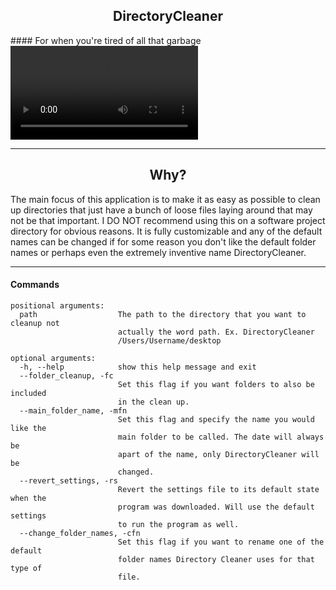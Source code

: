 <div style="text-align: center">
  <h2>
    DirectoryCleaner
  </h2>
</div>
#### For when you're tired of all that garbage

<video alt="" className="tutorials" controls>
        <source src="https://giant.gfycat.com/ShamelessTotalLeopardseal.webm" type="video/webm" />
</video>

---
<div style="text-align: center">
  <h2>
    Why?
  </h2>
</div>
The main focus of this application is to make it as easy as possible to clean up directories that just have a bunch of loose files laying around that may not be that important. I DO NOT recommend using this on a software project directory for obvious reasons. It is fully customizable and any of the default names can be changed if for some reason you don't like the default folder names or perhaps even the extremely inventive name DirectoryCleaner.

---

#### Commands

```
positional arguments:
  path                  The path to the directory that you want to cleanup not
                        actually the word path. Ex. DirectoryCleaner
                        /Users/Username/desktop

optional arguments:
  -h, --help            show this help message and exit
  --folder_cleanup, -fc
                        Set this flag if you want folders to also be included
                        in the clean up.
  --main_folder_name, -mfn
                        Set this flag and specify the name you would like the
                        main folder to be called. The date will always be
                        apart of the name, only DirectoryCleaner will be
                        changed.
  --revert_settings, -rs
                        Revert the settings file to its default state when the
                        program was downloaded. Will use the default settings
                        to run the program as well.
  --change_folder_names, -cfn
                        Set this flag if you want to rename one of the default
                        folder names Directory Cleaner uses for that type of
                        file.
```                        
